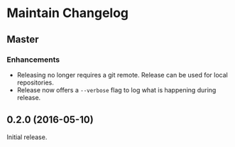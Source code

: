 # Maintain Changelog

## Master

### Enhancements

- Releasing no longer requires a git remote. Release can be used for local
  repositories.
- Release now offers a `--verbose` flag to log what is happening during
  release.


## 0.2.0 (2016-05-10)

Initial release.
